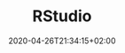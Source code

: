 ---
title: "RStudio"
images: # Create a folder in /static/images/tools that has the same name as this current markdown file and place the images there. We only need the file name here. If this is not clear, please refer to existing tools as references.
  - path: rstudio-landing.png
categories:
  - Analysis and Computations
tags:
  - Programming
  - Data Analysis
links:
  - name: RStudio
    link: https://rstudio.com/
summary: IDE for R and Python
features:
platforms:
  - Mac
  - Win
  - Linux
fields:
plans:
date: 2020-04-26T21:34:15+02:00
draft: false
---